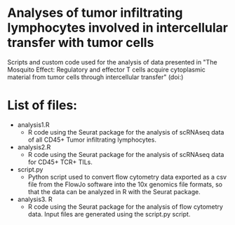 # Analyses of tumor infiltrating lymphocytes involved in intercellular transfer with tumor cells
Scripts and custom code used for the analysis of data presented in "The Mosquito Effect: Regulatory and effector T cells acquire cytoplasmic material from tumor cells through intercellular transfer" (doi:)

# List of files:
- analysis1.R  
  - R code using the Seurat package for the analysis of scRNAseq data of all CD45+ Tumor infiltrating lymphocytes.
- analysis2.R
  - R code using the Seurat package for the analysis of scRNAseq data for CD45+ TCR+ TILs.
- script.py
  - Python script used to convert flow cytometry data exported as a csv file from the FlowJo software into the 10x genomics file formats, so that the data can be analyzed in R with the Seurat package.
- analysis3. R
  - R code using the Seurat package for the analysis of flow cytometry data. Input files are generated using the script.py script.
 
 
